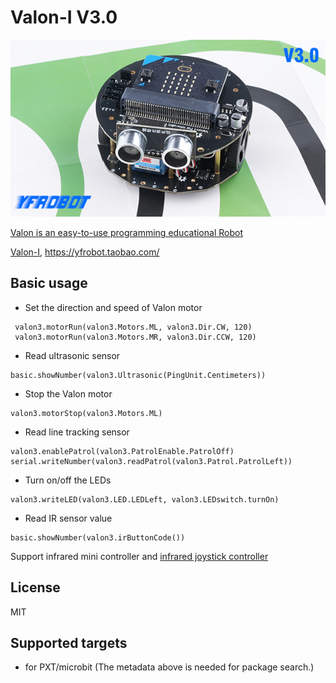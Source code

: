  
# Valon-I V3.0

![](./icon.png)

[Valon is an easy-to-use programming educational Robot](http://www.yfrobot.com.cn/wiki/index.php?title=Valon-I)

[Valon-I](https://item.taobao.com/item.htm?id=635543331286), https://yfrobot.taobao.com/ 

## Basic usage

* Set the direction and speed of Valon motor

```blocks
 valon3.motorRun(valon3.Motors.ML, valon3.Dir.CW, 120)
 valon3.motorRun(valon3.Motors.MR, valon3.Dir.CCW, 120)
```

* Read ultrasonic sensor

```blocks
basic.showNumber(valon3.Ultrasonic(PingUnit.Centimeters))
```

* Stop the Valon motor 

```blocks
valon3.motorStop(valon3.Motors.ML)
```

* Read line tracking sensor

```blocks
valon3.enablePatrol(valon3.PatrolEnable.PatrolOff)
serial.writeNumber(valon3.readPatrol(valon3.Patrol.PatrolLeft))
```

* Turn on/off the LEDs

```blocks
valon3.writeLED(valon3.LED.LEDLeft, valon3.LEDswitch.turnOn)
```

* Read IR sensor value

```blocks
basic.showNumber(valon3.irButtonCode())
```
Support infrared mini controller and [infrared joystick controller](https://item.taobao.com/item.htm?id=623457045218)


## License

MIT


## Supported targets

* for PXT/microbit
(The metadata above is needed for package search.)
